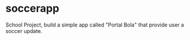 # soccerapp
School Project, build a simple app called "Portal Bola" that provide user a soccer update.

